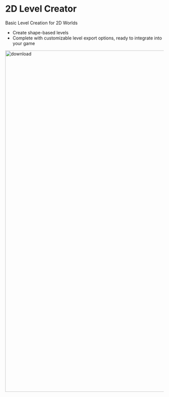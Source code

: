 # 2D Level Creator

Basic Level Creation for 2D Worlds

- Create shape-based levels
- Complete with customizable level export options, ready to integrate into your game

<img width="1920" height="1080" alt="download" src="https://github.com/user-attachments/assets/06cbf00a-07f2-4e30-a216-079e3896f4e1" />
